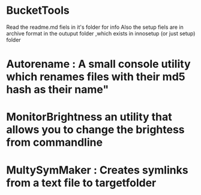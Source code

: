 # BucketTools
Read the readme.md fiels in it's folder for info
Also the setup fiels are in archive format in the outuput folder ,which exists in  innosetup (or just setup) folder
# Autorename : A small console utility which renames files with their md5 hash as their name"

# MonitorBrightness   an utility that allows you to change the brightess from commandline
# MultySymMaker : Creates symlinks from a text file to targetfolder
